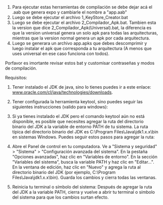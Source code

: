 1. Para ejecutar estas herramientas de compilación se debe dejar acá el .aab que genera expo y cambiarle el nombre a "app.aab"
2. Luego se debe ejecutar el archivo 1_KeyStore_Creator.bat
3. Luego se debe ejecutar el archivo 2_Compilador_Apk.bat. Tambien esta la version que dice 2_Compilador_Apk(Universal).bat, la diferencia es que la version universal genera un solo apk para todas las arquitecturas, mientras que la version normal genera un apk por cada arquitectura.
4. Luego se generara un archivo app.apks que debes descomprimir y luego instalar el apk que corresponda a tu arquitectura (A menos que uses universal en ese caso funciona con todos).


Porfavor es imortante revisar estos bat y customisar contraseñas y modos de compilación.

Requisitos:

1. Tener instalado el JDK de java, sino lo tienes puedes ir a este enlace: www.oracle.com/cl/java/technologies/downloads.
2. Tener configurada la herramienta keytool, sino puedes seguir las siguientes instrucciones (valido para windows):

  1. Si ya tienes instalado el JDK pero el comando keytool aún no está disponible, es posible que necesites agregar la ruta del directorio binario del JDK a la variable de entorno PATH de tu sistema. La ruta típica del directorio binario del JDK es C:\Program Files\Java\jdk1.x.x\bin en sistemas Windows. Puedes seguir estos pasos para agregar la ruta:

  2. Abre el Panel de control en tu computadora.
  Ve a "Sistema y seguridad" > "Sistema" > "Configuración avanzada del sistema".
  En la pestaña "Opciones avanzadas", haz clic en "Variables de entorno".
  En la sección "Variables del sistema", busca la variable PATH y haz clic en "Editar...".
  En la ventana de edición, haz clic en "Nuevo" y agrega la ruta al directorio binario del JDK (por ejemplo, C:\Program Files\Java\jdk1.x.x\bin).
  Guarda los cambios y cierra todas las ventanas.

  3. Reinicia tu terminal o símbolo del sistema: Después de agregar la ruta del JDK a la variable PATH, cierra y vuelve a abrir tu terminal o símbolo del sistema para que los cambios surtan efecto.